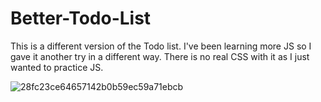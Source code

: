 ﻿# Better-Todo-List
This is a different version of the Todo list. I've been learning more JS so I gave it another try in a different way. There is no real CSS with it as I just wanted to practice JS.



![28fc23ce64657142b0b59ec59a71ebcb](https://github.com/OKjos/Better-Todo-List/assets/113487918/6d92a648-9927-44d0-bc1f-e3caca9c82e2)
